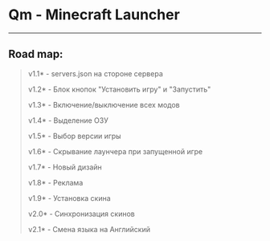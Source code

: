 # Qm - Minecraft Launcher
---
## Road map:
> v1.1* - servers.json на стороне сервера
>
> v1.2* - Блок кнопок "Установить игру" и "Запустить"
>
> v1.3* - Включение/выключение всех модов
>
> v1.4* - Выделение ОЗУ
>
> v1.5* - Выбор версии игры
>
> v1.6* - Скрывание лаунчера при запущенной игре
>
> v1.7* - Новый дизайн
>
> v1.8* - Реклама
>
> v1.9* - Установка скина
>
> v2.0* - Синхронизация скинов
>
> v2.1* - Смена языка на Английский
